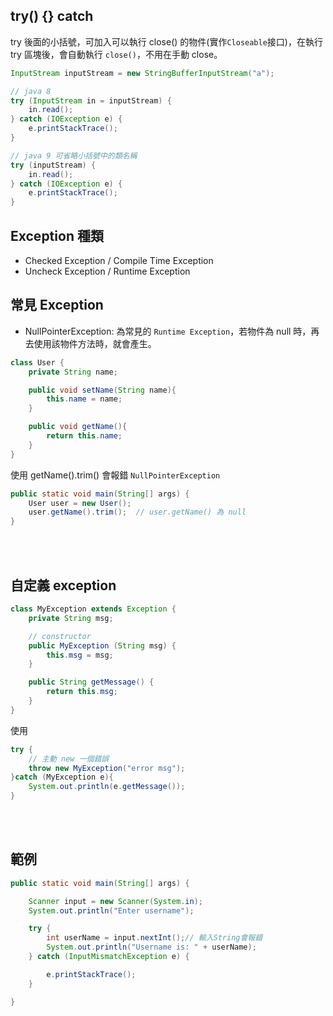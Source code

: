 ## try() {} catch
try 後面的小括號，可加入可以執行 close() 的物件(實作`Closeable`接口)，在執行 try 區塊後，會自動執行 `close()`，不用在手動 close。
```java
InputStream inputStream = new StringBufferInputStream("a");

// java 8
try (InputStream in = inputStream) {
    in.read();
} catch (IOException e) {
    e.printStackTrace();
}

// java 9 可省略小括號中的類名稱
try (inputStream) {
    in.read();
} catch (IOException e) {
    e.printStackTrace();
}
```

## Exception 種類

* Checked Exception / Compile Time Exception
* Uncheck Exception / Runtime Exception

## 常見 Exception
* NullPointerException: 為常見的 `Runtime Exception`，若物件為 null 時，再去使用該物件方法時，就會產生。

```java
class User {
    private String name;

    public void setName(String name){
        this.name = name;
    }

    public void getName(){
        return this.name;
    }
}
```
使用 getName().trim() 會報錯 `NullPointerException`
```java
public static void main(String[] args) {
    User user = new User();
    user.getName().trim();  // user.getName() 為 null
}
```

<br/>


<br/>

## 自定義 exception
```java
class MyException extends Exception {
    private String msg;

    // constructor
    public MyException (String msg) {
        this.msg = msg;
    }

    public String getMessage() {
        return this.msg;
    }
}
```
使用
```java
try {
    // 主動 new 一個錯誤
    throw new MyException("error msg");
}catch (MyException e){
    System.out.println(e.getMessage());
}
```

<br/>

<br/>

## 範例
```java
public static void main(String[] args) {

    Scanner input = new Scanner(System.in);
    System.out.println("Enter username");

    try {
        int userName = input.nextInt();// 輸入String會報錯
        System.out.println("Username is: " + userName);
    } catch (InputMismatchException e) {

        e.printStackTrace();
    }

}
```